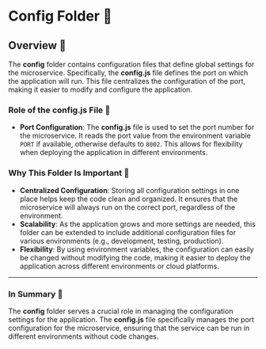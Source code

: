 
# Config Folder 📂

## Overview 🌟

The **config** folder contains configuration files that define global settings for the microservice. Specifically, the **config.js** file defines the port on which the application will run. This file centralizes the configuration of the port, making it easier to modify and configure the application.

### Role of the **config.js** File 📝

- **Port Configuration**: The **config.js** file is used to set the port number for the microservice. It reads the port value from the environment variable `PORT` if available, otherwise defaults to `8002`. This allows for flexibility when deploying the application in different environments.

### Why This Folder Is Important 🔑

- **Centralized Configuration**: Storing all configuration settings in one place helps keep the code clean and organized. It ensures that the microservice will always run on the correct port, regardless of the environment.
- **Scalability**: As the application grows and more settings are needed, this folder can be extended to include additional configuration files for various environments (e.g., development, testing, production).
- **Flexibility**: By using environment variables, the configuration can easily be changed without modifying the code, making it easier to deploy the application across different environments or cloud platforms.

---

### In Summary 📝
The **config** folder serves a crucial role in managing the configuration settings for the application. The **config.js** file specifically manages the port configuration for the microservice, ensuring that the service can be run in different environments without code changes.
